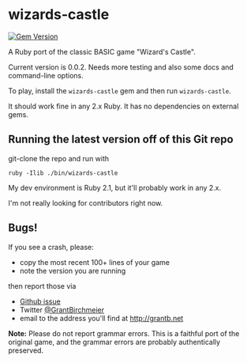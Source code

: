 # wizards-castle
[![Gem Version](https://badge.fury.io/rb/wizards-castle.svg)](https://badge.fury.io/rb/wizards-castle)

A Ruby port of the classic BASIC game "Wizard's Castle".

Current version is 0.0.2.  Needs more testing and also some docs and command-line options.

To play, install the `wizards-castle` gem and then run `wizards-castle`.

It should work fine in any 2.x Ruby.  It has no dependencies on external gems.

## Running the latest version off of this Git repo
git-clone the repo and run with

    ruby -Ilib ./bin/wizards-castle

My dev environment is Ruby 2.1, but it'll probably work in any 2.x.

I'm not really looking for contributors right now.

## Bugs!

If you see a crash, please:
* copy the most recent 100+ lines of your game
* note the version you are running

then report those via
* [Github issue](https://github.com/gbirchmeier/wizards-castle/issues)
* Twitter [@GrantBirchmeier](https://twitter.com/GrantBirchmeier)
* email to the address you'll find at http://grantb.net

**Note:** Please do not report grammar errors.  This is a faithful port of
the original game, and the grammar errors are probably authentically preserved.

